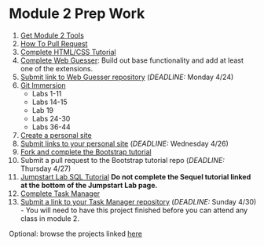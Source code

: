 # Module 2 Prep Work

1. [Get Module 2 Tools](details/tools.md)
1. [How To Pull Request](https://yangsu.github.io/pull-request-tutorial/)
1. [Complete HTML/CSS Tutorial](details/html-css.md)
1. [Complete Web Guesser](http://tutorials.jumpstartlab.com/projects/web_guesser.html): Build out base functionality and add at least one of the extensions.
1. [Submit link to Web Guesser repository](https://goo.gl/forms/L0HUSXdK52WkRIoO2) (*DEADLINE:* Monday 4/24)
1. [Git Immersion](http://gitimmersion.com/)
    * Labs 1-11
    * Labs 14-15
    * Lab 19
    * Labs 24-30
    * Labs 36-44
1. [Create a personal site](details/personal-site.md)
1. [Submit links to your personal site](https://goo.gl/forms/UdFhCeNDacjKo5JF2) (*DEADLINE:* Wednesday 4/26)
1. [Fork and complete the Bootstrap tutorial](https://github.com/s-espinosa/bootstrap_tutorial)
1. Submit a pull request to the Bootstrap tutorial repo (*DEADLINE:* Thursday 4/27)
1. [Jumpstart Lab SQL Tutorial](http://tutorials.jumpstartlab.com/topics/sql/fundamental_sql.html) **Do not complete the Sequel tutorial linked at the bottom of the Jumpstart Lab page.**
1. [Complete Task Manager](https://github.com/s-espinosa/task_manager_redux)
1. [Submit a link to your Task Manager repository](https://goo.gl/forms/r3agPhaM24PoH8Ot1) (*DEADLINE:* Sunday 4/30) - You will need to have this project finished before you can attend any class in module 2.

Optional: browse the projects linked [here](details/additional.md)
